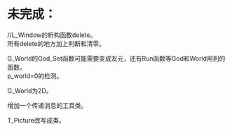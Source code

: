 # 未完成：

//L_Window的析构函数delete。  
所有delete的地方加上判断和清零。  

G_World的God\_Set函数可能需要变成友元，还有Run函数等God和World用到的函数。  
p_world=0的检测。  

G_World为2D。  

增加一个传递消息的工具类。

T_Picture改写成类。  

